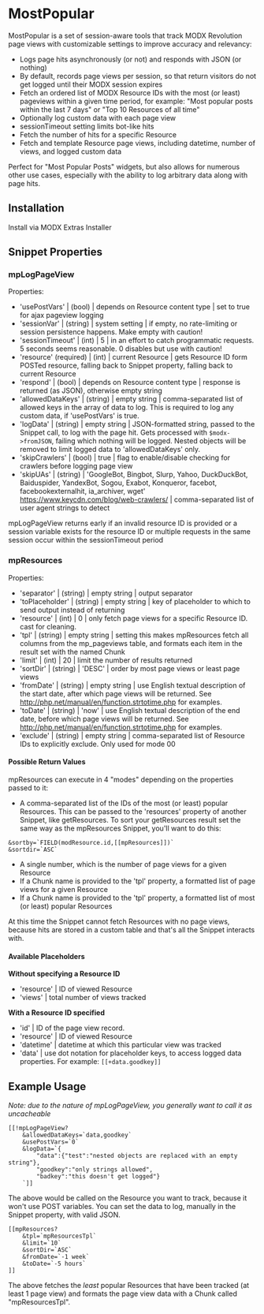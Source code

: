 MostPopular
===========

MostPopular is a set of session-aware tools that track MODX Revolution page views with customizable settings to improve accuracy and relevancy:

- Logs page hits asynchronously (or not) and responds with JSON (or nothing)
- By default, records page views per session, so that return visitors do not get logged until their MODX session expires
- Fetch an ordered list of MODX Resource IDs with the most (or least) pageviews within a given time period, for example: "Most popular posts within the last 7 days" or "Top 10 Resources of all time"
- Optionally log custom data with each page view
- sessionTimeout setting limits bot-like hits
- Fetch the number of hits for a specific Resource
- Fetch and template Resource page views, including datetime, number of views, and logged custom data

Perfect for "Most Popular Posts" widgets, but also allows for numerous other use cases, especially with the ability to log arbitrary data along with page hits.

## Installation

Install via MODX Extras Installer

## Snippet Properties

### mpLogPageView

Properties:

- 'usePostVars' | (bool) | depends on Resource content type | set to true for ajax pageview logging
- 'sessionVar' | (string) | system setting | if empty, no rate-limiting or session persistence happens. Make empty with caution!
- 'sessionTimeout' | (int) | 5 | in an effort to catch programmatic requests. 5 seconds seems reasonable. 0 disables but use with caution!
- 'resource' (required) | (int) | current Resource | gets Resource ID form POSTed resource, falling back to Snippet property, falling back to current Resource
- 'respond' | (bool) | depends on Resource content type | response is returned (as JSON), otherwise empty string
- 'allowedDataKeys' | (string) | empty string | comma-separated list of allowed keys in the array of data to log. This is required to  log any custom data, if 'usePostVars' is true.
- 'logData' | (string) | empty string | JSON-formatted string, passed to the Snippet call, to log with the page hit. Gets processed with `$modx->fromJSON`, failing which nothing will be logged. Nested objects will be removed to limit logged data to 'allowedDataKeys' only.
- 'skipCrawlers' | (bool) | true | flag to enable/disable checking for crawlers before logging page view
- 'skipUAs' | (string) | 'GoogleBot, Bingbot, Slurp, Yahoo, DuckDuckBot, Baiduspider, YandexBot, Sogou, Exabot, Konqueror, facebot, facebookexternalhit, ia_archiver, wget' https://www.keycdn.com/blog/web-crawlers/ | comma-separated list of user agent strings to detect

mpLogPageView returns early if an invalid resource ID is provided or a session variable exists for the resource ID or multiple requests in the same session occur within the sessionTimeout period

### mpResources

Properties:

- 'separator' | (string) | empty string | output separator
- 'toPlaceholder' | (string) | empty string | key of placeholder to which to send output instead of returning
- 'resource' | (int) | 0 | only fetch page views for a specific Resource ID. cast for cleaning.
- 'tpl' | (string) | empty string | setting this makes mpResources fetch all columns from the mp_pageviews table, and formats each item in the result set with the named Chunk
- 'limit' | (int) | 20 | limit the number of results returned
- 'sortDir' | (string) | 'DESC' | order by most page views or least page views
- 'fromDate' | (string) | empty string | use English textual description of the start date, after which page views will be returned. See http://php.net/manual/en/function.strtotime.php for examples.
- 'toDate' | (string) | 'now' | use English textual description of the end date, before which page views will be returned. See http://php.net/manual/en/function.strtotime.php for examples.
- 'exclude' | (string) | empty string | comma-separated list of Resource IDs to explicitly exclude. Only used for mode 00

#### Possible Return Values

mpResources can execute in 4 "modes" depending on the properties passed to it:

- A comma-separated list of the IDs of the most (or least) popular Resources. This can be passed to the 'resources' property of another Snippet, like getResources. To sort your getResources result set the same way as the mpResources Snippet, you'll want to do this:

```
&sortby=`FIELD(modResource.id,[[mpResources]])`
&sortdir=`ASC`
```

- A single number, which is the number of page views for a given Resource
- If a Chunk name is provided to the 'tpl' property, a formatted list of page views for a given Resource
- If a Chunk name is provided to the 'tpl' property, a formatted list of most (or least) popular Resources  

At this time the Snippet cannot fetch Resources with no page views, because hits are stored in a custom table and that's all the Snippet interacts with.

#### Available Placeholders

**Without specifying a Resource ID**
- 'resource' | ID of viewed Resource
- 'views' | total number of views tracked

**With a Resource ID specified**
- 'id' | ID of the page view record.
- 'resource' | ID of viewed Resource
- 'datetime' | datetime at which this particular view was tracked
- 'data' | use dot notation for placeholder keys, to access logged data properties. For example: `[[+data.goodkey]]`

## Example Usage

_Note: due to the nature of mpLogPageView, you generally want to call it as uncacheable_

```
[[!mpLogPageView?
    &allowedDataKeys=`data,goodkey`
    &usePostVars=`0`
    &logData=`{
        "data":{"test":"nested objects are replaced with an empty string"},
        "goodkey":"only strings allowed",
        "badkey":"this doesn't get logged"}
    `]]
```

The above would be called on the Resource you want to track, because it won't use POST variables. You can set the data to log, manually in the Snippet property, with valid JSON.

```
[[mpResources?
    &tpl=`mpResourcesTpl`
    &limit=`10`
    &sortDir=`ASC`
    &fromDate=`-1 week`
    &toDate=`-5 hours`
]]

```

The above fetches the _least_ popular Resources that have been tracked (at least 1 page view) and formats the page view data with a Chunk called "mpResourcesTpl".
